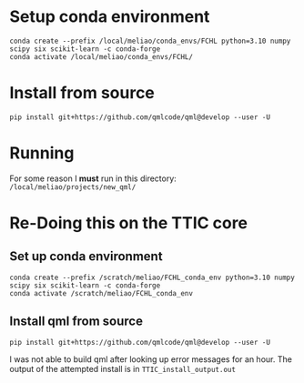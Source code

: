 # Setup conda environment

```
conda create --prefix /local/meliao/conda_envs/FCHL python=3.10 numpy scipy six scikit-learn -c conda-forge
conda activate /local/meliao/conda_envs/FCHL/
```

# Install from source
```
pip install git+https://github.com/qmlcode/qml@develop --user -U
```


# Running

For some reason I **must** run in this directory: `/local/meliao/projects/new_qml/`



# Re-Doing this on the TTIC core

## Set up conda environment

```
conda create --prefix /scratch/meliao/FCHL_conda_env python=3.10 numpy scipy six scikit-learn -c conda-forge
conda activate /scratch/meliao/FCHL_conda_env
```

## Install qml from source
```
pip install git+https://github.com/qmlcode/qml@develop --user -U
```

I was not able to build qml after looking up error messages for an hour. The output of the attempted install is in `TTIC_install_output.out`